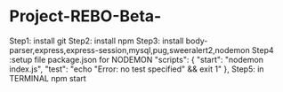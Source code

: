 # Project-REBO-Beta-
Step1: install git
Step2: install npm 
Step3: install body-parser,express,express-session,mysql,pug,sweeralert2,nodemon
Step4 :setup file package.json for NODEMON
    "scripts": {
    "start": "nodemon index.js",
    "test": "echo \"Error: no test specified\" && exit 1"
  },
Step5: in TERMINAL 
  npm start
